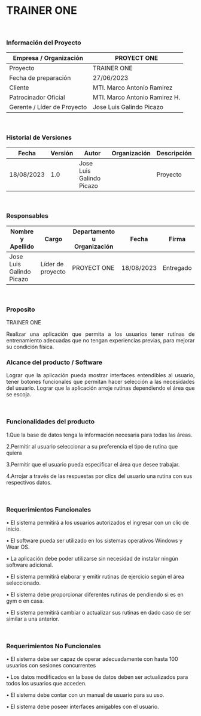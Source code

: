 # TRAINER ONE
&nbsp;
### Información del Proyecto
| Empresa / Organización   |  PROYECT ONE |
| ------------ | ------------ |
| Proyecto   |  TRAINER ONE  |
| Fecha de preparación  | 27/06/2023  |
| Cliente  |  MTI. Marco Antonio Ramirez |
| Patrocinador Oficial  | MTI. Marco Antonio Ramirez H.  |
| Gerente / Líder de Proyecto  | Jose Luis Galindo Picazo  |


&nbsp;
### Historial de Versiones
| Fecha  | Versión  | Autor  | Organización  |Descripción   |
| ------------ | ------------ | ------------ | ------------ | ------------ |
| 18/08/2023  |1.0| Jose Luis Galindo Picazo  | | Proyecto   |  PROYECT ONE  | | Entrega Final  |   

&nbsp;
### Responsables
| Nombre y Apellido  | Cargo  | Departamento u Organización  | Fecha  |Firma   |
| ------------ | ------------ | ------------ | ------------ | ------------ |
| Jose Luis Galindo Picazo  |  Líder de proyecto | PROYECT ONE | 18/08/2023  |  Entregado |

&nbsp;
### Proposito
TRAINER ONE
<p align="justify"> 
Realizar una aplicación que permita a los usuarios tener rutinas de entrenamiento adecuadas que no tengan experiencias previas, para mejorar su condición física.
&nbsp;
 
 ### Alcance del producto / Software
<p align="justify"> 
Lograr que la aplicación pueda mostrar interfaces entendibles al usuario, tener botones funcionales que permitan hacer selección a las necesidades del usuario. Lograr que la aplicación arroje rutinas dependiendo el área que se escoja.

&nbsp;
### Funcionalidades del producto
 
1.Que la base de datos tenga la información necesaria para todas las áreas.

2.Permitir al usuario seleccionar a su preferencia el tipo de rutina que quiera

3.Permitir que el usuario pueda especificar el área que desee trabajar.

4.Arrojar a través de las respuestas por clics del usuario una rutina con sus respectivos datos.

&nbsp;
### Requerimientos Funcionales
•	El sistema permitirá a los usuarios autorizados el ingresar con un clic de inicio.

•	El software pueda ser utilizado en los sistemas operativos Windows y Wear OS.

•	La aplicación debe poder utilizarse sin necesidad de instalar ningún software adicional.

•	El sistema permitirá elaborar y emitir rutinas de ejercicio según el área seleccionado.

•	El sistema debe proporcionar diferentes rutinas de pendiendo si es en gym o en casa.

•	El sistema permitirá cambiar o actualizar sus rutinas en dado caso de ser similar a una anterior.

&nbsp;
### Requerimientos No Funcionales
•	El sistema debe ser capaz de operar adecuadamente con hasta 100 usuarios con sesiones concurrentes

•	Los datos modificados en la base de datos deben ser actualizados para todos los usuarios que acceden.

•	El sistema debe contar con un manual de usuario para su uso.

•	El sistema debe poseer interfaces amigables con el usuario.
